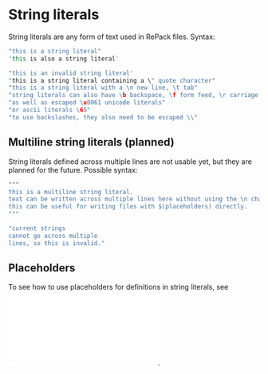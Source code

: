 # String literals
String literals are any form of text used in RePack files. Syntax:
```rs
"this is a string literal"
'this is also a string literal'

"this is an invalid string literal'
"this is a string literal containing a \" quote character"
"this is a string literal with a \n new line, \t tab"
"string literals can also have \b backspace, \f form feed, \r carriage return"
"as well as escaped \u0061 unicode literals"
"or ascii literals \65"
"to use backslashes, they also need to be escaped \\"
```

## Multiline string literals (planned)
String literals defined across multiple lines are not usable yet, but they are planned for the future. Possible syntax:
```rs
"""
this is a multiline string literal.
text can be written across multiple lines here without using the \n character.
this can be useful for writing files with $(placeholders) directly.
"""

"current strings
cannot go across multiple
lines, so this is invalid."
```

## Placeholders
To see how to use placeholders for definitions in string literals, see
![the definitions page](/docs/feature/definitions.md).
